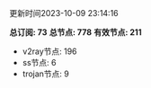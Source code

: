更新时间2023-10-09 23:14:16

**总订阅: 73**
**总节点: 778**
**有效节点: 211**
- v2ray节点: 196
- ss节点: 6
- trojan节点: 9
